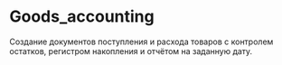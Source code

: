 # Goods_accounting
Создание документов поступления и расхода товаров с контролем остатков, регистром накопления и отчётом на заданную дату.
